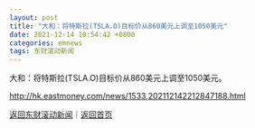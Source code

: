 ```yaml
---
layout: post
title: "大和：将特斯拉(TSLA.O)目标价从860美元上调至1050美元"
date: 2021-12-14 10:54:42 +0800
categories: emnews
tags: 东财滚动新闻
---
```


大和：将特斯拉(TSLA.O)目标价从860美元上调至1050美元。

<http://hk.eastmoney.com/news/1533,202112142212847188.html>

[返回东财滚动新闻](//finews.withounder.com/emnews/)｜[返回首页](//finews.withounder.com/)